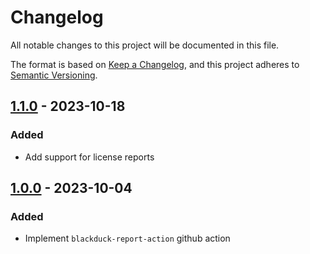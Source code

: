 # Changelog

All notable changes to this project will be documented in this file.

The format is based on [Keep a Changelog](https://keepachangelog.com/en/1.0.0/),
and this project adheres to [Semantic Versioning](https://semver.org/spec/v2.0.0.html).

## [1.1.0] - 2023-10-18

### Added

- Add support for license reports

## [1.0.0] - 2023-10-04

### Added

- Implement `blackduck-report-action` github action

[Unreleased]: https://github.com/tvcsantos/blackduck-report-action/compare/v1.1.0...main
[1.1.0]: https://github.com/tvcsantos/blackduck-report-action/compare/v1.0.0...v1.1.0
[1.0.0]: https://github.com/tvcsantos/blackduck-report-action/releases/tag/v1.0.0
